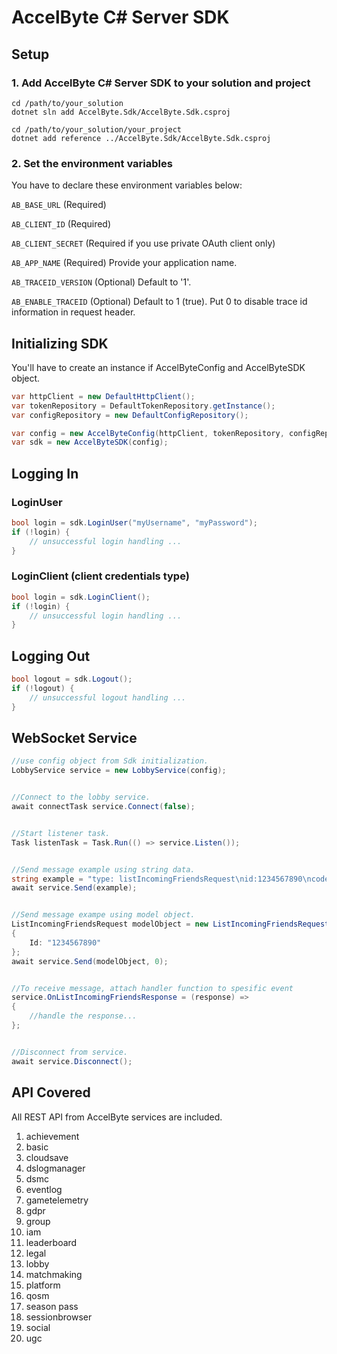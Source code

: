# AccelByte C# Server SDK

## Setup

### 1. Add AccelByte C# Server SDK to your solution and project

```
cd /path/to/your_solution
dotnet sln add AccelByte.Sdk/AccelByte.Sdk.csproj
```

```
cd /path/to/your_solution/your_project
dotnet add reference ../AccelByte.Sdk/AccelByte.Sdk.csproj
```

### 2. Set the environment variables

You have to declare these environment variables below:

`AB_BASE_URL` (Required)

`AB_CLIENT_ID` (Required)

`AB_CLIENT_SECRET` (Required if you use private OAuth client only)

`AB_APP_NAME` (Required) Provide your application name.

`AB_TRACEID_VERSION` (Optional) Default to '1'.

`AB_ENABLE_TRACEID` (Optional) Default to 1 (true). Put 0 to disable trace id information in request header.


## Initializing SDK

You'll have to create an instance if AccelByteConfig and AccelByteSDK object.
    
```csharp
var httpClient = new DefaultHttpClient();
var tokenRepository = DefaultTokenRepository.getInstance();
var configRepository = new DefaultConfigRepository();

var config = new AccelByteConfig(httpClient, tokenRepository, configRepository);
var sdk = new AccelByteSDK(config);
```

## Logging In

### LoginUser

```csharp
bool login = sdk.LoginUser("myUsername", "myPassword");
if (!login) {
    // unsuccessful login handling ...  
}
```


### LoginClient (client credentials type)

```csharp
bool login = sdk.LoginClient();
if (!login) {
    // unsuccessful login handling ...  
}
```

## Logging Out
```csharp
bool logout = sdk.Logout();
if (!logout) {
    // unsuccessful logout handling ...
}
```

## WebSocket Service
```csharp
//use config object from Sdk initialization.
LobbyService service = new LobbyService(config);


//Connect to the lobby service.
await connectTask service.Connect(false);


//Start listener task.
Task listenTask = Task.Run(() => service.Listen());


//Send message example using string data.
string example = "type: listIncomingFriendsRequest\nid:1234567890\ncode: 0";
await service.Send(example);


//Send message exampe using model object.
ListIncomingFriendsRequest modelObject = new ListIncomingFriendsRequest()
{
    Id: "1234567890"
};
await service.Send(modelObject, 0);


//To receive message, attach handler function to spesific event
service.OnListIncomingFriendsResponse = (response) =>
{
    //handle the response...
};


//Disconnect from service.
await service.Disconnect();
```

## API Covered

All REST API from AccelByte services are included.

1. achievement
2. basic
3. cloudsave
4. dslogmanager
5. dsmc
6. eventlog
7. gametelemetry
8. gdpr
9. group
10. iam
11. leaderboard
12. legal
13. lobby
14. matchmaking
15. platform
16. qosm
17. season pass
18. sessionbrowser
19. social
20. ugc